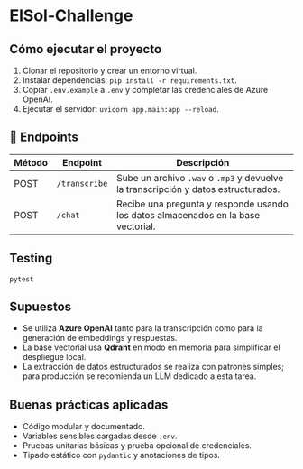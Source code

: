 # ElSol-Challenge

## Cómo ejecutar el proyecto

1. Clonar el repositorio y crear un entorno virtual.
2. Instalar dependencias: `pip install -r requirements.txt`.
3. Copiar `.env.example` a `.env` y completar las credenciales de Azure OpenAI.
4. Ejecutar el servidor: `uvicorn app.main:app --reload`.

## 📡 Endpoints

| Método | Endpoint      | Descripción                                         |
|--------|---------------|-----------------------------------------------------|
| POST   | `/transcribe` | Sube un archivo `.wav` o `.mp3` y devuelve la transcripción y datos estructurados. |
| POST   | `/chat`       | Recibe una pregunta y responde usando los datos almacenados en la base vectorial. |

## Testing

```
pytest
```

## Supuestos

- Se utiliza **Azure OpenAI** tanto para la transcripción como para la generación de embeddings y respuestas.
- La base vectorial usa **Qdrant** en modo en memoria para simplificar el despliegue local.
- La extracción de datos estructurados se realiza con patrones simples; para producción se recomienda un LLM dedicado a esta tarea.

## Buenas prácticas aplicadas

- Código modular y documentado.
- Variables sensibles cargadas desde `.env`.
- Pruebas unitarias básicas y prueba opcional de credenciales.
- Tipado estático con `pydantic` y anotaciones de tipos.
